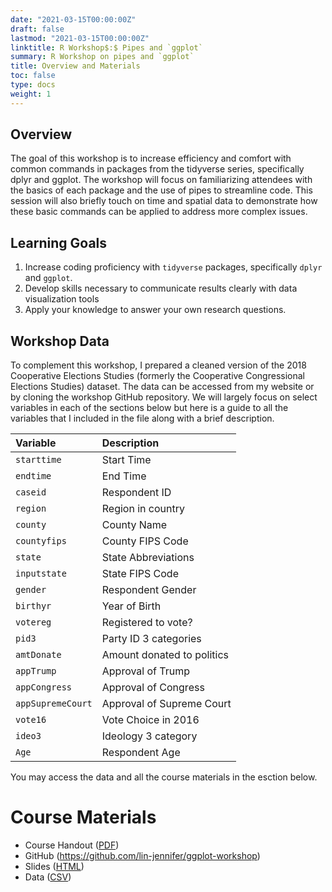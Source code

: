 ```yaml
---
date: "2021-03-15T00:00:00Z"
draft: false
lastmod: "2021-03-15T00:00:00Z"
linktitle: R Workshop$:$ Pipes and `ggplot`
summary: R Workshop on pipes and `ggplot`
title: Overview and Materials
toc: false
type: docs
weight: 1
---
```


## Overview

The goal of this workshop is to increase efficiency and comfort with common commands in packages from the tidyverse series, specifically dplyr and ggplot. The workshop will focus on familiarizing attendees with the basics of each package and the use of pipes to streamline code. This session will also briefly touch on time and spatial data to demonstrate how these basic commands can be applied to address more complex issues.

## Learning Goals

1. Increase coding proficiency with `tidyverse` packages, specifically `dplyr` and `ggplot`.
2. Develop skills necessary to communicate results clearly with data visualization tools
3. Apply your knowledge to answer your own research questions.

## Workshop Data

To complement this workshop, I prepared a cleaned version of the 2018 Cooperative Elections Studies (formerly the Cooperative Congressional Elections Studies) dataset. The data can be accessed from my website or by cloning the workshop GitHub repository. We will largely focus on select variables in each of the sections below but here is a guide to all the variables that I included in the file along with a brief description.

|Variable|Description|
|:-------|:----------|
|`starttime`|Start Time|
|`endtime`|End Time|
|`caseid`|Respondent ID|
|`region`|Region in country|
|`county`|County Name|
|`countyfips`|County FIPS Code|
|`state`|State Abbreviations|
|`inputstate`|State FIPS Code|
|`gender`|Respondent Gender|
|`birthyr`|Year of Birth|
|`votereg`|Registered to vote?|
|`pid3`|Party ID 3 categories|
|`amtDonate`|Amount donated to politics|
|`appTrump`|Approval of Trump|
|`appCongress`|Approval of Congress|
|`appSupremeCourt`|Approval of Supreme Court|
|`vote16`|Vote Choice in 2016|
|`ideo3`|Ideology 3 category|
|`Age`|Respondent Age|

You may access the data and all the course materials in the esction below.

# Course Materials

- Course Handout ([PDF](./Plpes_ggplot_Rhandout.pdf))
- GitHub (https://github.com/lin-jennifer/ggplot-workshop)
- Slides ([HTML](./Presentation.html))
- Data ([CSV](CCES18_subset.csv))
